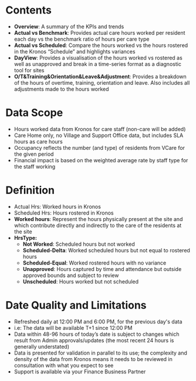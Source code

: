 # Contents

- **Overview**: A summary of the KPIs and trends
- **Actual vs Benchmark**: Provides actual care hours worked per resident each day vs the benchmark ratio of hours per care type
- **Actual vs Scheduled**: Compare the hours worked vs the hours rostered in the Kronos “Schedule” and highlights variances
- **DayView**: Provides a visualisation of the hours worked vs rostered as well as unapproved and break in a time-series format as a diagnostic tool for sites
- **O/T&Training&Orientation&Leave&Adjustment**: Provides a breakdown of the hours of overtime, training, orientation and leave. Also includes all adjustments made to the hours worked

# Data Scope

- Hours worked data from Kronos for care staff (non-care will be added)
- Care Home only, no Village and Support Office data, but includes SLA hours as care hours
- Occupancy reflects the number (and type) of residents from VCare for the given period
- Financial impact is based on the weighted average rate by staff type for the staff working

# Definition

- Actual Hrs: Worked hours in Kronos
- Scheduled Hrs: Hours rostered in Kronos
- **Worked hours**: Represent the hours physically present at the site and which contribute directly and indirectly to the care of the residents at the site
- **HrsType:**
  - **Not Worked**: Scheduled hours but not worked
  - **Scheduled-Delta**: Worked scheduled hours but not equal to rostered hours
  - **Scheduled-Equal**: Worked rostered hours with no variance
  - **Unapproved**: Hours captured by time and attendance but outside approved bounds and subject to review
  - **Unscheduled**: Hours worked but not scheduled

# Date Quality and Limitations

- Refreshed daily at 12:00 PM and 6:00 PM, for the previous day's data
- i.e: The data will be available T+1 since 12:00 PM
- Data within 48-96 hours of today’s date is subject to changes which result from Admin approvals/updates (the most recent 24 hours is generally understated)
- Data is presented for validation in parallel to its use; the complexity and density of the data from Kronos means it needs to be reviewed in consultation with what you expect to see
- Support is available via your Finance Business Partner